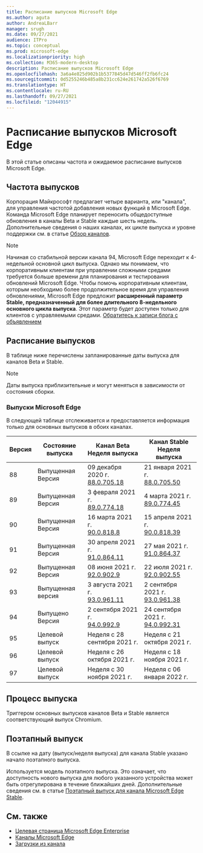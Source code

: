 ```yaml
---
title: Расписание выпусков Microsoft Edge
ms.author: aguta
author: AndreaLBarr
manager: srugh
ms.date: 09/27/2021
audience: ITPro
ms.topic: conceptual
ms.prod: microsoft-edge
ms.localizationpriority: high
ms.collection: M365-modern-desktop
description: Расписание выпусков Microsoft Edge
ms.openlocfilehash: 3a6a4e825d902b1b5377845d47d546ff2fb6fc24
ms.sourcegitcommit: 0d5255246b485a8b231cc624e261742a526f6769
ms.translationtype: HT
ms.contentlocale: ru-RU
ms.lasthandoff: 09/27/2021
ms.locfileid: "12044915"
---
```

# <a name="microsoft-edge-release-schedule"></a>Расписание выпусков Microsoft Edge

В этой статье описаны частота и ожидаемое расписание выпусков Microsoft Edge.

## <a name="release-cadence"></a>Частота выпусков

Корпорация Майкрософт предлагает четыре варианта, или "канала", для управления частотой добавления новых функций в Microsoft Edge. Команда Microsoft Edge планирует переносить общедоступные обновления в каналы Beta и Stable каждые шесть недель. Дополнительные сведения о наших каналах, их цикле выпуска и уровне поддержки см. в статье [Обзор каналов](./microsoft-edge-channels.md#channel-overview).

> [!NOTE]
> Начиная со стабильной версии канала 94, Microsoft Edge переходит к 4-недельной основной цикл выпуска. Однако мы понимаем, что корпоративным клиентам при управлении сложными средами требуется больше времени для планирования и тестирования обновлений Microsoft Edge. Чтобы помочь корпоративным клиентам, которым необходимо более продолжительное время для управления обновлениями, Microsoft Edge предложит **расширенный параметр Stable, предназначенный для более длительного 8-недельного основного цикла выпуска**. Этот параметр будет доступен только для клиентов с управляемыми средами. [Обратитесь к записи блога с объявлением](https://blogs.windows.com/msedgedev/2021/07/15/opt-in-extended-stable-release-cycle/)

## <a name="release-schedule"></a>Расписание выпусков

В таблице ниже перечислены запланированные даты выпуска для каналов Beta и Stable.

> [!NOTE]
> Даты выпуска приблизительные и могут меняться в зависимости от состояния сборки.

### <a name="microsoft-edge-releases"></a>Выпуски Microsoft Edge

В следующей таблице отслеживается и предоставляется информация только для основных выпусков в обоих каналах.

| Версия | Состояние выпуска | Канал Beta<br>Неделя выпуска | Канал Stable<br>Неделя выпуска |
|---------|-----|------|--------|
| 88 | Выпущенная<br>Версия | 09 декабря 2020 г.<br>[88.0.705.18](/deployedge/microsoft-edge-relnote-archive-beta-channel#version-88070518-december-9) | 21 января 2021 г.<br>[88.0.705.50](/deployedge/microsoft-edge-relnote-archive-stable-channel#version-88070550-january-21)|
| 89 | Выпущенная<br>Версия | 3 февраля 2021 г.<br>[89.0.774.18](/deployedge/microsoft-edge-relnote-beta-channel#version-89077423-february-8) | 4 марта 2021 г.<br>[89.0.774.45](/deployedge/microsoft-edge-relnote-stable-channel#version-89077445-march-4) |
| 90 | Выпущенная<br>Версия | 16 марта 2021 г.<br>[90.0.818.8](/deployedge/microsoft-edge-relnote-beta-channel#version-9008188-march-16) | 15 апреля 2021 г.<BR>[90.0.818.39](/deployedge/microsoft-edge-relnote-stable-channel#version-90081839-april-15) |
| 91 | Выпущенная<br>Версия | 30 апреля 2021 г.<br>[91.0.864.11](/deployedge/microsoft-edge-relnote-beta-channel#version-91086411-april-30) | 27 мая 2021 г.<BR>[91.0.864.37](/deployedge/microsoft-edge-relnote-stable-channel#version-91086437-may-27) |
| 92 | Выпущенная<br>Версия | 08 июня 2021 г.<br>[92.0.902.9](/deployedge/microsoft-edge-relnote-beta-channel#version-9209029-june-08) | 22 июля 2021 г.<BR>[92.0.902.55](/deployedge/microsoft-edge-relnote-stable-channel#version-92090255-july-22) |
| 93 | Выпущенная<br>версия | 3 августа 2021 г.<br>[93.0.961.11](/deployedge/microsoft-edge-relnote-beta-channel#version-93096111-August-03) | 2 сентября 2021 г.<BR>[93.0.961.38](/deployedge/microsoft-edge-relnote-stable-channel#version-93096138-September-02) |
| 94 | Выпущено<br>Версия | 2 сентября 2021 г.<br>[94.0.992.9](/deployedge/microsoft-edge-relnote-beta-channel#version-9409929-September-02) | 24 сентября 2021 г.<BR>[94.0.992.31](/deployedge/microsoft-edge-relnote-stable-channel#version-94099231-September-24) |
| 95 | Целевой выпуск | Неделя с 28 сентября 2021 г. | Неделя с 21 октября 2021 г. |
| 96 | Целевой выпуск | Неделя с 26 октября 2021 г. | Неделя с 18 ноября 2021 г. |
| 97 | Целевой выпуск | Неделя с 30 ноября 2021 г. | Неделя с 06 января 2022 г. |

## <a name="release-process"></a>Процесс выпуска

Триггером основных выпусков каналов Beta и Stable является соответствующий выпуск Chromium.

## <a name="progressive-rollouts"></a>Поэтапный выпуск

В ссылке на дату (выпуск/неделя выпуска) для канала Stable указано начало поэтапного выпуска.

Используется модель поэтапного выпуска. Это означает, что доступность нового выпуска для любого указанного устройства может быть отрегулирована в течение ближайших дней. Дополнительные сведения см. в статье [Поэтапный выпуск для канала Microsoft Edge Stable](/deployedge/microsoft-edge-update-progressive-rollout).

## <a name="see-also"></a>См. также

- [Целевая страница Microsoft Edge Enterprise](https://aka.ms/EdgeEnterprise)
- [Каналы Microsoft Edge](/deployedge/microsoft-edge-channels)
- [Загрузки из канала](https://www.microsoft.com/edge/business/download)
